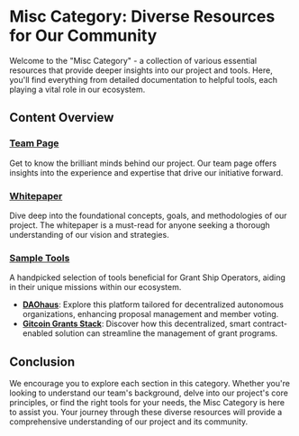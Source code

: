 # Misc Category: Diverse Resources for Our Community

Welcome to the "Misc Category" - a collection of various essential resources that provide deeper insights into our project and tools. Here, you'll find everything from detailed documentation to helpful tools, each playing a vital role in our ecosystem.

## Content Overview

### [Team Page](/misc/team)
Get to know the brilliant minds behind our project. Our team page offers insights into the experience and expertise that drive our initiative forward.

### [Whitepaper](/misc/whitepaper)
Dive deep into the foundational concepts, goals, and methodologies of our project. The whitepaper is a must-read for anyone seeking a thorough understanding of our vision and strategies.

### [Sample Tools](/tools/)
A handpicked selection of tools beneficial for Grant Ship Operators, aiding in their unique missions within our ecosystem.
- **[DAOhaus](/tools/daohaus)**: Explore this platform tailored for decentralized autonomous organizations, enhancing proposal management and member voting.
- **[Gitcoin Grants Stack](/tools/grantStack)**: Discover how this decentralized, smart contract-enabled solution can streamline the management of grant programs.

## Conclusion

We encourage you to explore each section in this category. Whether you're looking to understand our team's background, delve into our project's core principles, or find the right tools for your needs, the Misc Category is here to assist you. Your journey through these diverse resources will provide a comprehensive understanding of our project and its community.
